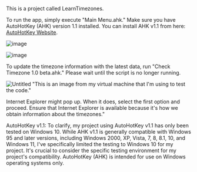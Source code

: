 This is a project called LearnTimezones.

To run the app, simply execute "Main Menu.ahk." Make sure you have AutoHotKey (AHK) version 1.1 installed. You can install AHK v1.1 from here: [AutoHotKey Website](https://www.autohotkey.com/).

![image](https://github.com/TheMaster1127/LearnTimezones/assets/134737935/1b946510-952e-4b54-a2c0-3914bc878e81)


![image](https://github.com/TheMaster1127/LearnTimezones/assets/134737935/54da3c16-a752-428b-92f9-1f96c4f8af75)




To update the timezone information with the latest data, run "Check Timezone 1.0 beta.ahk." Please wait until the script is no longer running.

![Untitled](https://github.com/TheMaster1127/LearnTimezones/assets/134737935/9ef922d0-2bf0-453c-b81c-f42dca611077)
"This is an image from my virtual machine that I'm using to test the code."

Internet Explorer might pop up. When it does, select the first option and proceed. Ensure that Internet Explorer is available because it's how we obtain information about the timezones."

AutoHotKey v1.1: To clarify, my project using AutoHotKey v1.1 has only been tested on Windows 10. While AHK v1.1 is generally compatible with Windows 95 and later versions, including Windows 2000, XP, Vista, 7, 8, 8.1, 10, and Windows 11, I've specifically limited the testing to Windows 10 for my project. It's crucial to consider the specific testing environment for my project's compatibility. AutoHotKey (AHK) is intended for use on Windows operating systems only.
